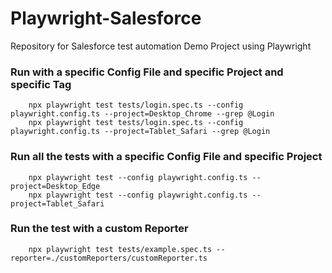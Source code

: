 # Playwright-Salesforce

Repository for Salesforce test automation Demo Project using Playwright

### Run with a specific Config File and specific Project and specific Tag

```
    npx playwright test tests/login.spec.ts --config playwright.config.ts --project=Desktop_Chrome --grep @Login
    npx playwright test tests/login.spec.ts --config playwright.config.ts --project=Tablet_Safari --grep @Login
```

### Run all the tests with a specific Config File and specific Project

```
    npx playwright test --config playwright.config.ts --project=Desktop_Edge
    npx playwright test --config playwright.config.ts --project=Tablet_Safari
```

### Run the test with a custom Reporter

```
    npx playwright test tests/example.spec.ts --reporter=./customReporters/customReporter.ts
```

